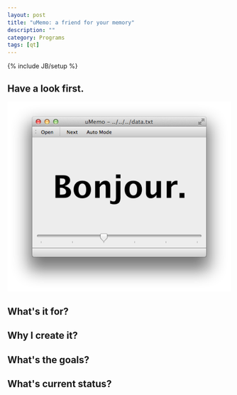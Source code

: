 ```yaml
---
layout: post
title: "uMemo: a friend for your memory"
description: ""
category: Programs
tags: [qt]
---
```

{% include JB/setup %}

## Have a look first.

![uMemo Main UI](../image/uMemo-20140729.png)

## What's it for?

## Why I create it?

## What's the goals?

## What's current status?
